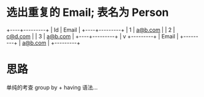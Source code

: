 # 选出重复的 Email; 表名为 Person

+----+---------+
| Id | Email   |
+----+---------+
| 1  | a@b.com |
| 2  | c@d.com |
| 3  | a@b.com |
+----+---------+
    |
    v
+---------+
| Email   |
+---------+
| a@b.com |
+---------+


# 思路
单纯的考查 group by + having 语法...
